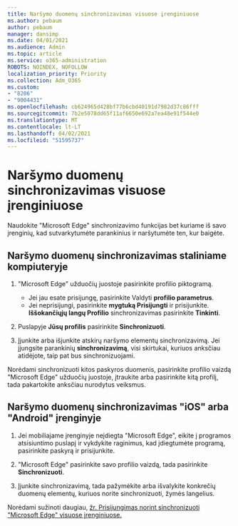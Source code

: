 ```yaml
---
title: Naršymo duomenų sinchronizavimas visuose įrenginiuose
ms.author: pebaum
author: pebaum
manager: dansimp
ms.date: 04/01/2021
ms.audience: Admin
ms.topic: article
ms.service: o365-administration
ROBOTS: NOINDEX, NOFOLLOW
localization_priority: Priority
ms.collection: Adm_O365
ms.custom:
- "8206"
- "9004431"
ms.openlocfilehash: cb624965d428bf77b6cbd40191d7982d37c86fff
ms.sourcegitcommit: 7b2e5078dd65f11af6650e692a7ea48e91f544e0
ms.translationtype: MT
ms.contentlocale: lt-LT
ms.lasthandoff: 04/02/2021
ms.locfileid: "51595737"
---
```

# <a name="sync-your-browsing-data-across-your-devices"></a>Naršymo duomenų sinchronizavimas visuose įrenginiuose

Naudokite "Microsoft Edge" sinchronizavimo funkcijas bet kuriame iš savo įrenginių, kad sutvarkytumėte parankinius ir naršytumėte ten, kur baigėte.

## <a name="sync-your-browsing-data-on-a-desktop-computer"></a>Naršymo duomenų sinchronizavimas staliniame kompiuteryje

1. "Microsoft Edge" užduočių juostoje pasirinkite profilio piktogramą.
    
    - Jei jau esate prisijungę, pasirinkite Valdyti **profilio parametrus**.
    - Jei neprisijungi, pasirinkite **mygtuką Prisijungti** ir prisijunkite. **Iššokančiųjų langų Profilio** sinchronizavimas pasirinkite **Tinkinti**.

1. Puslapyje **Jūsų profilis** pasirinkite **Sinchronizuoti**.

1. Įjunkite arba išjunkite atskirų naršymo elementų sinchronizavimą. Jei įjungsite parankinių **sinchronizavimą**, visi skirtukai, kuriuos anksčiau atidėjote, taip pat bus sinchronizuojami.

Norėdami sinchronizuoti kitos paskyros duomenis, pasirinkite profilio vaizdą "Microsoft Edge" užduočių juostoje, įtraukite arba pasirinkite kitą profilį, tada pakartokite anksčiau nurodytus veiksmus.

## <a name="sync-your-browsing-data-on-your-ios-or-android-device"></a>Naršymo duomenų sinchronizavimas "iOS" arba "Android" įrenginyje

1. Jei mobiliajame įrenginyje neįdiegta "Microsoft Edge", eikite į programos atsisiuntimo puslapį ir vykdykite raginimus, kad įdiegtumėte programą, pasirinkite paskyrą ir prisijunkite.

1. "Microsoft Edge" pasirinkite savo profilio vaizdą, tada pasirinkite **Sinchronizuoti**.

1. Įjunkite sinchronizavimą, tada pažymėkite arba išvalykite konkrečių duomenų elementų, kuriuos norite sinchronizuoti, žymės langelius.

Norėdami sužinoti daugiau, [žr. Prisijungimas norint sinchronizuoti "Microsoft Edge" visuose įrenginiuose.](https://go.microsoft.com/fwlink/?linkid=2145501)
